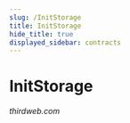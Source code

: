 ```yaml
---
slug: /InitStorage
title: InitStorage
hide_title: true
displayed_sidebar: contracts
---
```


# InitStorage

_thirdweb.com_
